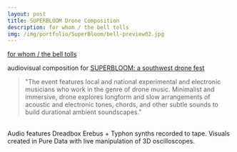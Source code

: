 ```yaml
---
layout: post
title: SUPERBLOOM Drone Composition
description: for whom / the bell tolls
img: /img/portfolio/SuperBloom/bell-preview02.jpg
---
```


[for whom / the bell tolls](https://www.youtube.com/watch?v=K3aIBKJOREs)

audiovisual composition for [SUPERBLOOM: a southwest drone fest](https://specialevents.asu.edu/website/81719/)

> "The event features local and national experimental and electronic musicians who work in the genre of drone music. Minimalist and immersive, drone explores longform and slow arrangements of acoustic and electronic tones, chords, and other subtle sounds to build durational ambient soundscapes."

<div class="img_row">
	<img class="col one" src="{{ site.baseurl }}/img/portfolio/SuperBloom/bell-preview01.jpg" alt="" title="the_bell_tolls-00"/>
	<img class="col one" src="{{ site.baseurl }}{{ project.img }}/img/portfolio/SuperBloom/bell-preview02.jpg" alt="" title="the_bell_tolls-01"/>
	<img class="col one" src="{{ site.baseurl }}/img/portfolio/SuperBloom/bell-preview03.jpg" alt="" title="the_bell_tolls-02"/>
</div>
<div class="col three caption">
	Audio features Dreadbox Erebus + Typhon synths recorded to tape. Visuals created in Pure Data with live manipulation of 3D oscilloscopes.
